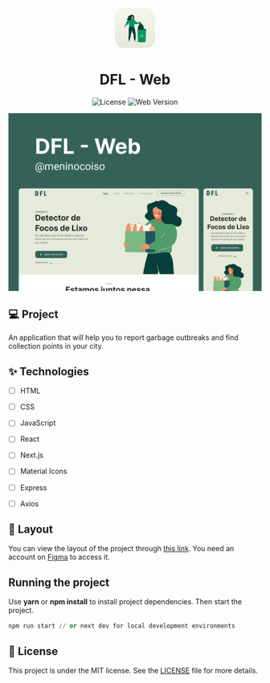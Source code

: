 <h1 align="center">
  <img alt="DFL - Web" height="80" title="DFL - Web" src=".github/app_icon.png" />
</h1>

<h1 align="center">
  DFL - Web
</h1>

<p align="center">
  <img alt="License" src="https://img.shields.io/static/v1?label=license&message=MIT&color=346259&labelColor=26413C">
    <img src="https://img.shields.io/static/v1?label=version&message=web&color=346259&labelColor=26413C" alt="Web Version" />
</p>


![cover](.github/cover.png?style=flat)


## 💻 Project
An application that will help you to report garbage outbreaks and find collection points in your city.

## ✨ Technologies

- [ ] HTML
- [ ] CSS
- [ ] JavaScript
- [ ] React
- [ ] Next.js
- [ ] Material Icons
- [ ] Express
- [ ] Axios


## 🔖 Layout

You can view the layout of the project through [this link](https://www.figma.com/file/6PllN3nfMjMHgkNk6AKCRV). You need an account on [Figma](http://figma.com/) to access it.


## Running the project

Use **yarn** or **npm install** to install project dependencies.
Then start the project.

```cl
npm run start // or next dev for local development environments
```


## 📄 License

This project is under the MIT license. See the [LICENSE](LICENSE) file for more details.

<br />
